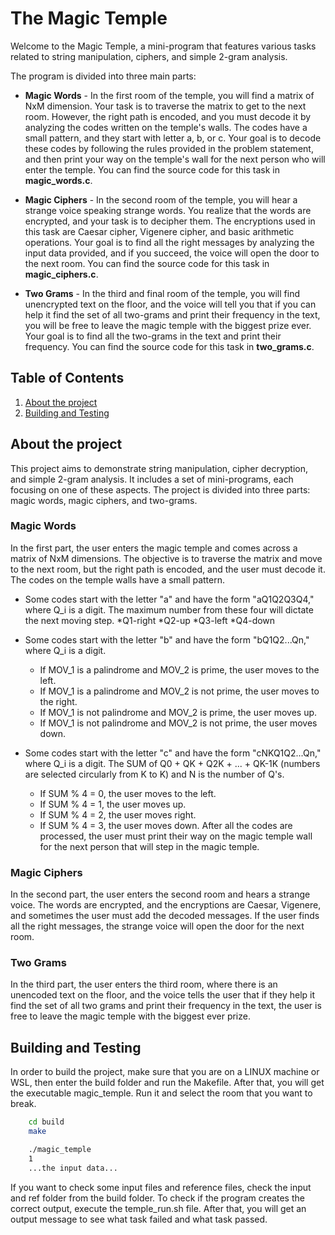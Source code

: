 # The Magic Temple
Welcome to the Magic Temple, a mini-program that features various tasks related to string manipulation, ciphers, and simple 2-gram analysis.

The program is divided into three main parts:

- **Magic Words** - In the first room of the temple, you will find a matrix of NxM dimension. Your task is to traverse the matrix to get to the next room. However, the right path is encoded, and you must decode it by analyzing the codes written on the temple's walls. The codes have a small pattern, and they start with letter a, b, or c. Your goal is to decode these codes by following the rules provided in the problem statement, and then print your way on the temple's wall for the next person who will enter the temple. You can find the source code for this task in **magic_words.c**.

- **Magic Ciphers** - In the second room of the temple, you will hear a strange voice speaking strange words. You realize that the words are encrypted, and your task is to decipher them. The encryptions used in this task are Caesar cipher, Vigenere cipher, and basic arithmetic operations. Your goal is to find all the right messages by analyzing the input data provided, and if you succeed, the voice will open the door to the next room. You can find the source code for this task in **magic_ciphers.c**.

- **Two Grams** - In the third and final room of the temple, you will find unencrypted text on the floor, and the voice will tell you that if you can help it find the set of all two-grams and print their frequency in the text, you will be free to leave the magic temple with the biggest prize ever. Your goal is to find all the two-grams in the text and print their frequency. You can find the source code for this task in **two_grams.c**.
## Table of Contents

1. [About the project](#start-description)
2. [Building and Testing](#build-description)

<a name="start-description"></a>
## About the project

This project aims to demonstrate string manipulation, cipher decryption, and simple 2-gram analysis. It includes a set of mini-programs, each focusing on one of these aspects. The project is divided into three parts: magic words, magic ciphers, and two-grams.


### **Magic Words**

In the first part, the user enters the magic temple and comes across a matrix of NxM dimensions. The objective is to traverse the matrix and move to the next room, but the right path is encoded, and the user must decode it. The codes on the temple walls have a small pattern.

* Some codes start with the letter "a" and have the form "aQ1Q2Q3Q4," where Q_i is a digit. The maximum number from these four will dictate the next moving step.
    *Q1-right
    *Q2-up
    *Q3-left
    *Q4-down
* Some codes start with the letter "b" and have the form "bQ1Q2...Qn," where Q_i is a digit.

    * If MOV_1 is a palindrome and MOV_2 is prime, the user moves to the left. 
    * If MOV_1 is a palindrome and MOV_2 is not prime, the user moves to the right. 
    * If MOV_1 is not palindrome and MOV_2 is prime, the user moves up. 
    * If MOV_1 is not palindrome and MOV_2 is not prime, the user moves down. 
* Some codes start with the letter "c" and have the form "cNKQ1Q2...Qn," where Q_i is a digit. The SUM of Q0 + QK + Q2K + ... + QK-1K (numbers are selected circularly from K to K) and N is the number of Q's. 
    * If SUM % 4 = 0, the user moves to the left. 
    * If SUM % 4 = 1, the user moves up.
    * If SUM % 4 = 2, the user moves right. 
    * If SUM % 4 = 3, the user moves down. 
After all the codes are processed, the user must print their way on the magic temple wall for the next person that will step in the magic temple.


### **Magic Ciphers**

In the second part, the user enters the second room and hears a strange voice. The words are encrypted, and the encryptions are Caesar, Vigenere, and sometimes the user must add the decoded messages. If the user finds all the right messages, the strange voice will open the door for the next room.


### **Two Grams**

In the third part, the user enters the third room, where there is an unencoded text on the floor, and the voice tells the user that if they help it find the set of all two grams and print their frequency in the text, the user is free to leave the magic temple with the biggest ever prize.


<a name="build-description"></a>
## Building and Testing

In order to build the project, make sure that you are on a LINUX machine or WSL, then enter the build folder and run the Makefile. After that, you will get the executable magic_temple. Run it and select the room that you want to break.


```BASH
    cd build
    make
```


```BASH
    ./magic_temple
    1
    ...the input data...
```

If you want to check some input files and reference files, check the input and ref folder from the build folder. To check if the program creates the correct output, execute the temple_run.sh file. After that, you will get an output message to see what task failed and what task passed.

